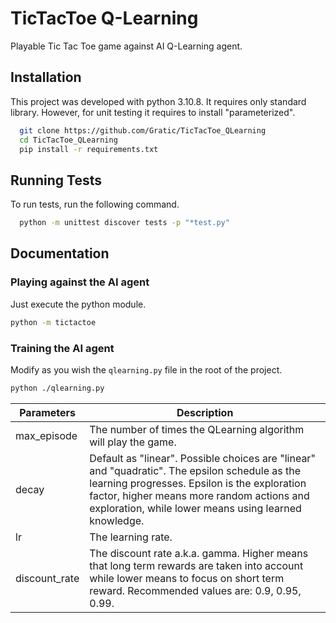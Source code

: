
# TicTacToe Q-Learning

Playable Tic Tac Toe game against AI Q-Learning agent.


## Installation

This project was developed with python 3.10.8. It requires only standard library. However, for unit testing it requires to install "parameterized".

```bash
  git clone https://github.com/Gratic/TicTacToe_QLearning
  cd TicTacToe_QLearning
  pip install -r requirements.txt
```
    
## Running Tests

To run tests, run the following command.

```bash
  python -m unittest discover tests -p "*test.py"
```


## Documentation

### Playing against the AI agent

Just execute the python module.

```bash
python -m tictactoe
```

### Training the AI agent

Modify as you wish the `qlearning.py` file in the root of the project.

```bash
python ./qlearning.py
```

| Parameters  | Description |
| ------------- | ------------- |
| max_episode | The number of times the QLearning algorithm will play the game.  |
| decay | Default as "linear". Possible choices are "linear" and "quadratic". The epsilon schedule as the learning progresses. Epsilon is the exploration factor, higher means more random actions and exploration, while lower means using learned knowledge. |
| lr | The learning rate. |
| discount_rate | The discount rate a.k.a. gamma. Higher means that long term rewards are taken into account while lower means to focus on short term reward. Recommended values are: 0.9, 0.95, 0.99. |

